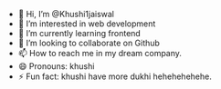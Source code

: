 - 👋 Hi, I’m @Khushi1jaiswal
- 👀 I’m interested in web development
- 🌱 I’m currently learning frontend
- 💞️ I’m looking to collaborate on Github
- 📫 How to reach me in my dream company.
- 😄 Pronouns: khushi
- ⚡ Fun fact: khushi have more dukhi hehehehehehe.

<!---
Khushi1jaiswal/Khushi1jaiswal is a ✨ special ✨ repository because its `README.md` (this file) appears on your GitHub profile.
You can click the Preview link to take a look at your changes.
--->
